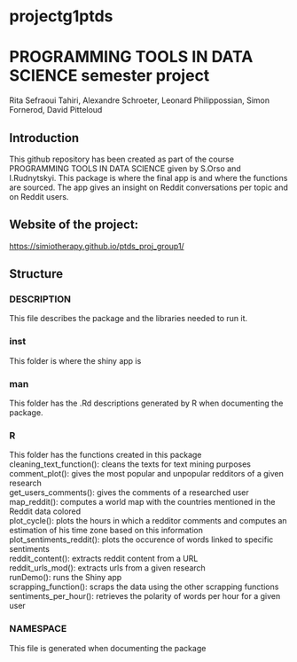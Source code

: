 # projectg1ptds

# PROGRAMMING TOOLS IN DATA SCIENCE semester project
Rita Sefraoui Tahiri, Alexandre Schroeter, Leonard Philippossian, Simon Fornerod, David Pitteloud

## Introduction
This github repository has been created as part of the course PROGRAMMING TOOLS IN DATA SCIENCE given by S.Orso and I.Rudnytskyi. This package is where the final app is and where the functions are sourced. 
The app gives an insight on Reddit conversations per topic and on Reddit users. 

## Website of the project:
https://simiotherapy.github.io/ptds_proj_group1/

## Structure

### DESCRIPTION 
This file describes the package and the libraries needed to run it.

### inst
This folder is where the shiny app is 

### man 
This folder has the .Rd descriptions generated by R when documenting the package. 
 
### R
This folder has the functions created in this package  
cleaning_text_function(): cleans the texts for text mining purposes  
comment_plot(): gives the most popular and unpopular redditors of a given research  
get_users_comments(): gives the comments of a researched user  
map_reddit(): computes a world map with the countries mentioned in the Reddit data colored  
plot_cycle(): plots the hours in which a redditor comments and computes an estimation of his time zone based on this information   
plot_sentiments_reddit(): plots the occurence of words linked to specific sentiments  
reddit_content(): extracts reddit content from a URL  
reddit_urls_mod(): extracts urls from a given research   
runDemo(): runs the Shiny app  
scrapping_function(): scraps the data using the other scrapping functions  
sentiments_per_hour(): retrieves the polarity of words per hour for a given user  

### NAMESPACE
This file is generated when documenting the package   

